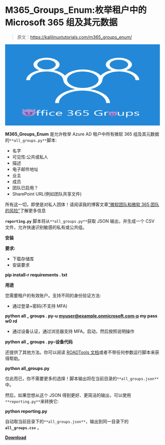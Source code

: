 # M365_Groups_Enum:枚举租户中的 Microsoft 365 组及其元数据

> 原文：<https://kalilinuxtutorials.com/m365_groups_enum/>

[![M365_Groups_Enum : Enumerate Microsoft 365 Groups In A Tenant With Their Metadata](img//2ccfbe0c9d62223c813443e298c30f49.png "M365_Groups_Enum : Enumerate Microsoft 365 Groups In A Tenant With Their Metadata")](https://1.bp.blogspot.com/-08LrQseciRQ/YJYQrD7w4gI/AAAAAAAAJAw/0zCDR0ME66QR5wUDwxwjTGb5jG8C4fyCACLcBGAsYHQ/s728/m365-groups-logo%2B%25281%2529.png)

**M365_Groups_Enum** 是允许枚举 Azure AD 租户中所有微软 365 组及其元数据的`**all_groups.py**`脚本:

*   名字
*   可见性:公共或私人
*   描述
*   电子邮件地址
*   业主
*   成员
*   团队已启用？
*   SharePoint URL(例如团队共享文件)

所有这一切，即使是对私人团体！请阅读我的博客文章[“微软团队和微软 365 团队的风险”](https://clement.notin.org/blog/2021/03/01/risks-of-microsoft-teams-and-microsoft-365-groups/)了解更多信息

**`reporting.py`** 脚本将从`**all_groups.py**`获取 JSON 输出，并生成一个 CSV 文件，允许快速识别敏感的私有或公共组。

**安装**

**要求:**

*   下载存储库
*   安装要求

**pip install-r requirements . txt**

**用途**

您需要租户的有效账户。支持不同的身份验证方法:

*   通过登录+密码(不支持 MFA)

**python all _ groups . py-u myuser@example.onmicrosoft.com-p my pass w0 rd**

*   通过设备认证，通过浏览器支持 MFA。启动，然后按照说明操作

**python all _ groups . py–设备代码**

还提供了其他方法。你可以阅读 [ROADTools 文档](https://github.com/dirkjanm/ROADtools/wiki/Getting-started-with-ROADrecon#authentication)或者不带任何参数运行脚本来获得帮助。

**python all_groups.py**

仅此而已，你不需要更多的选择！脚本输出将在当前目录的`**all_groups.json**`中。

然后，如果您想从这个 JSON 得到更好、更简洁的输出，可以使用`**reporting.py**`来转换它:

**python reporting.py**

自动取当前目录下的`**all_groups.json**`，输出到同一目录下的 **`all_groups.csv`** 。

[**Download**](https://github.com/cnotin/m365_groups_enum)